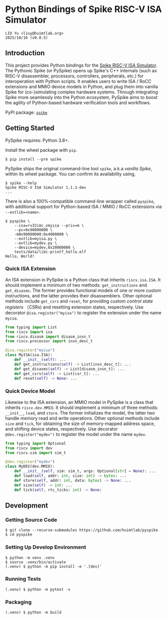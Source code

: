 # Python Bindings of Spike RISC-V ISA Simulator

```text
LIU Yu <liuy@huimtlab.org>
2025/10/16 (v0.0.5)
```

## Introduction

This project provides Python bindings for the [Spike RISC-V ISA Simulator](https://github.com/riscv-software-src/riscv-isa-sim). The Pythonic Spike (or PySpike) opens up Spike's C++ internals (such as RISC-V disassembler, processors, controllers, peripherals, etc.) for interoperation with Python scripts. It enables users to write ISA / RoCC extensions and MMIO device models in Python, and plug them into vanilla Spike for (co-)simulating complex hardware systems. Through integrating Spike more seamlessly into the Python ecosystem, PySpike aims to boost the agility of Python-based hardware verification tools and workflows.

PyPI package: [`spike`](https://pypi.org/project/spike/)


## Getting Started

PySpike requires: Python 3.8+.

Install the wheel package with `pip`.

```shell
$ pip install --pre spike
```

PySpike ships the original command-line tool `spike`, a.k.a *vanilla Spike*, within its wheel package. You can confirm its availability using,

```shell
$ spike --help
Spike RISC-V ISA Simulator 1.1.1-dev
...
```

There is also a 100%-compatible command-line wrapper called `pyspike`, with additional support for Python-based ISA / MMIO / RoCC extensions via `--extlib=<name>`.

```shell
$ pyspike \
    --isa=rv32imc_xmyisa --priv=m \
    --pc=0x90000000 \
    -m0x90000000:0x4000000 \
    --extlib=myisa.py \
    --extlib=mydev.py \
    --device=mydev,0x20000000 \
    tests/data/libc-printf_hello.elf
Hello, World!
```

### Quick ISA Extension

An ISA extension in PySpike is a Python class that inherits `riscv.isa.ISA`. It should implement a minimum of two methods: `get_instructions` and `get_disasms`. The former provides functional models of one or more custom instructions, and the latter provides their disassemblers. Other optional methods include `get_csrs` and `reset`, for providing custom *control state registers* （CSRs) and resetting extension states, respectively. Use decorator `@isa.register("myisa")` to register the extension under the name `myisa`.

```python
from typing import List
from riscv import isa
from riscv.disasm import disasm_insn_t
from riscv.processor import insn_desc_t

@isa.register("myisa")
class MyISA(isa.ISA):
    def __init__(self): ...
    def get_instructions(self) -> List[insn_desc_t]: ...
    def get_disasms(self) -> List[disasm_insn_t]: ...
    def get_csrs(self) -> List[csr_t]: ...
    def reset(self) -> None: ...
```

### Quick Device Model

Likewise to the ISA extension, an MMIO model in PySpike is a class that inherits `riscv.dev.MMIO`. It should implement a minimum of three methods: `__init__`, `load`, and `store`. The former initializes the model, the latter two handle memory read and write operations. Other optional methods include `size` and `tick`, for obtaining the size of memory-mapped address space, and shifting device states, respectively. Use decorator `@dev.register("mydev")` to register the model under the name `mydev`.

```python
from typing import Optional
from riscv import dev
from riscv.sim import sim_t

@dev.register("mydev")
class MyDEV(dev.MMIO):
    def __init__(self, sim: sim_t, args: Optional[str] = None): ...
    def load(self, addr: int, size: int) -> bytes: ...
    def store(self, addr: int, data: bytes) -> None: ...
    def size(self) -> int: ...
    def tick(self, rtc_ticks: int) -> None:
```

## Development

### Getting Source Code

```shell
$ git clone --recurse-submodules https://github.com/huimtlab/pyspike
$ cd pyspike
```

### Setting Up Develop Environment

```shell
$ python -m venv .venv
$ source .venv/bin/activate
(.venv) $ python -m pip install -e '.[dev]'
```

### Running Tests

```shell
(.venv) $ python -m pytest -v
```

### Packaging

```shell
(.venv) $ python -m build
```
